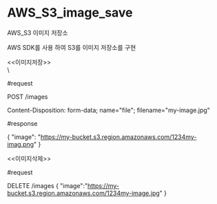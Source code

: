 # AWS_S3_image_save
AWS_S3 이미지 저장소 

AWS SDK를 사용 하여 S3를 이미지 저장소를 구현

<<이미지저장>>\
\

#request

POST /images

Content-Disposition: form-data; name="file"; filename="my-image.jpg"

#response

{
  "image": "https://my-bucket.s3.region.amazonaws.com/1234my-imag.png"
}


<<이미지삭제>>

#request

DELETE /images
{
 "image":"https://my-bucket.s3.region.amazonaws.com/1234my-image.jpg"
}
